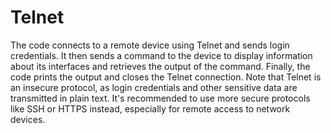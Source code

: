 # Telnet

The code connects to a remote device using Telnet and sends login credentials.
It then sends a command to the device to display information about its interfaces and retrieves the output of the command.
Finally, the code prints the output and closes the Telnet connection.
Note that Telnet is an insecure protocol, as login credentials and other sensitive data are transmitted in plain text.
It's recommended to use more secure protocols like SSH or HTTPS instead, especially for remote access to network devices.

